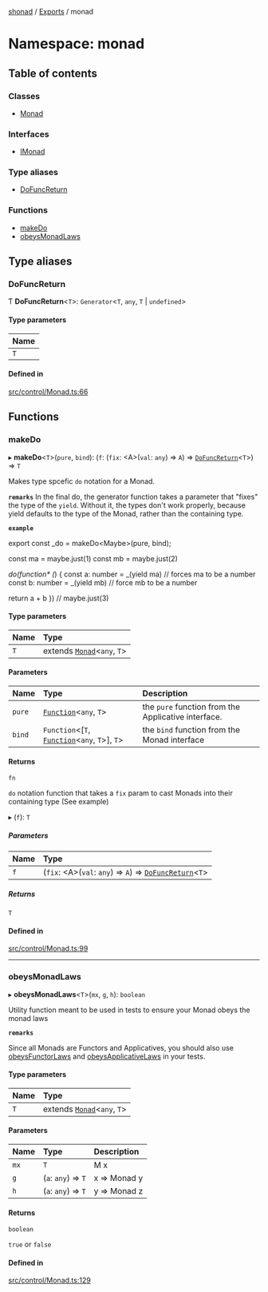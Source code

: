 [shonad](../README.md) / [Exports](../modules.md) / monad

# Namespace: monad

## Table of contents

### Classes

- [Monad](../classes/monad.Monad.md)

### Interfaces

- [IMonad](../interfaces/monad.IMonad.md)

### Type aliases

- [DoFuncReturn](monad.md#dofuncreturn)

### Functions

- [makeDo](monad.md#makedo)
- [obeysMonadLaws](monad.md#obeysmonadlaws)

## Type aliases

### DoFuncReturn

Ƭ **DoFuncReturn**<`T`\>: `Generator`<`T`, `any`, `T` \| `undefined`\>

#### Type parameters

| Name |
| :------ |
| `T` |

#### Defined in

[src/control/Monad.ts:66](https://github.com/jonlaing/shonad/blob/b68ed04/src/control/Monad.ts#L66)

## Functions

### makeDo

▸ **makeDo**<`T`\>(`pure`, `bind`): (`f`: (`fix`: <A\>(`val`: `any`) => `A`) => [`DoFuncReturn`](monad.md#dofuncreturn)<`T`\>) => `T`

Makes type spcefic `do` notation for a Monad.

**`remarks`** In the final do, the generator function takes a parameter that "fixes" the
type of the `yield`. Without it, the types don't work properly, because yield defaults
to the type of the Monad, rather than the containing type.

**`example`**

export const _do = makeDo<Maybe<any>>(pure, bind);

const ma = maybe.just(1)
const mb = maybe.just(2)

_do(function* (_) {
   const a: number = _(yield ma) // forces ma to be a number
   const b: number = _(yield mb) // force mb to be a number

   return a + b
}) // maybe.just(3)

#### Type parameters

| Name | Type |
| :------ | :------ |
| `T` | extends [`Monad`](../classes/monad.Monad.md)<`any`, `T`\> |

#### Parameters

| Name | Type | Description |
| :------ | :------ | :------ |
| `pure` | [`Function`](func.md#function)<`any`, `T`\> | the `pure` function from the Applicative interface. |
| `bind` | `Function`<[`T`, [`Function`](func.md#function)<`any`, `T`\>], `T`\> | the `bind` function from the Monad interface |

#### Returns

`fn`

`do` notation function that takes a `fix` param to cast Monads into their containing type (See example)

▸ (`f`): `T`

##### Parameters

| Name | Type |
| :------ | :------ |
| `f` | (`fix`: <A\>(`val`: `any`) => `A`) => [`DoFuncReturn`](monad.md#dofuncreturn)<`T`\> |

##### Returns

`T`

#### Defined in

[src/control/Monad.ts:99](https://github.com/jonlaing/shonad/blob/b68ed04/src/control/Monad.ts#L99)

___

### obeysMonadLaws

▸ **obeysMonadLaws**<`T`\>(`mx`, `g`, `h`): `boolean`

Utility function meant to be used in tests to ensure your Monad obeys the monad laws

**`remarks`**

Since all Monads are Functors and Applicatives, you should also use
[obeysFunctorLaws](functor.md#obeysfunctorlaws) and [obeysApplicativeLaws](applicative.md#obeysapplicativelaws) in your tests.

#### Type parameters

| Name | Type |
| :------ | :------ |
| `T` | extends [`Monad`](../classes/monad.Monad.md)<`any`, `T`\> |

#### Parameters

| Name | Type | Description |
| :------ | :------ | :------ |
| `mx` | `T` | M x |
| `g` | (`a`: `any`) => `T` | x => Monad y |
| `h` | (`a`: `any`) => `T` | y => Monad z |

#### Returns

`boolean`

`true` or `false`

#### Defined in

[src/control/Monad.ts:129](https://github.com/jonlaing/shonad/blob/b68ed04/src/control/Monad.ts#L129)
